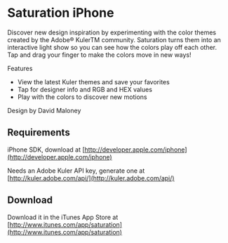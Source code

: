 Saturation iPhone
=================

Discover new design inspiration by experimenting with the color themes created by the Adobe® KulerTM community. Saturation turns them into an interactive light show so you can see how the colors play off each other. Tap and drag your finger to make the colors move in new ways!

Features

* View the latest Kuler themes and save your favorites
* Tap for designer info and RGB and HEX values
* Play with the colors to discover new motions

Design by David Maloney

Requirements
------------

iPhone SDK, download at [http://developer.apple.com/iphone](http://developer.apple.com/iphone)

Needs an Adobe Kuler API key, generate one at [http://kuler.adobe.com/api/](http://kuler.adobe.com/api/)

Download
--------

Download it in the iTunes App Store at [http://www.itunes.com/app/saturation](http://www.itunes.com/app/saturation)
